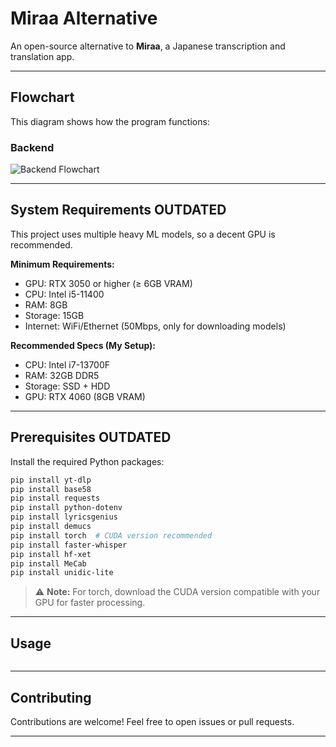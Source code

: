 # Miraa Alternative
An open-source alternative to **Miraa**, a Japanese transcription and translation app.

---

## Flowchart
This diagram shows how the program functions:

### Backend
![Backend Flowchart](https://github.com/marb17/miraa-alternative/blob/ea729c6d213d41f6f6d4b014f2272bf17439e51e/docs/flowchart%20backend.png)

---

## System Requirements **OUTDATED**
This project uses multiple heavy ML models, so a decent GPU is recommended.

**Minimum Requirements:**
- GPU: RTX 3050 or higher (≥ 6GB VRAM)
- CPU: Intel i5-11400
- RAM: 8GB
- Storage: 15GB
- Internet: WiFi/Ethernet (50Mbps, only for downloading models)

**Recommended Specs (My Setup):**
- CPU: Intel i7-13700F
- RAM: 32GB DDR5
- Storage: SSD + HDD
- GPU: RTX 4060 (8GB VRAM)

---

## Prerequisites **OUTDATED**
Install the required Python packages:

```bash
pip install yt-dlp
pip install base58
pip install requests
pip install python-dotenv
pip install lyricsgenius
pip install demucs
pip install torch  # CUDA version recommended
pip install faster-whisper
pip install hf-xet
pip install MeCab
pip install unidic-lite
````

> ⚠️ **Note:** For torch, download the CUDA version compatible with your GPU for faster processing.

---

## Usage
```bash
```

---

## Contributing

Contributions are welcome! Feel free to open issues or pull requests.

---

